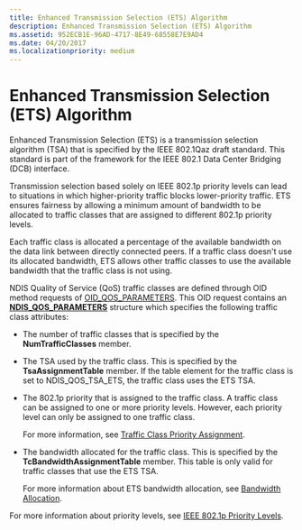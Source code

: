 ```yaml
---
title: Enhanced Transmission Selection (ETS) Algorithm
description: Enhanced Transmission Selection (ETS) Algorithm
ms.assetid: 952ECB1E-96AD-4717-8E49-68558E7E9AD4
ms.date: 04/20/2017
ms.localizationpriority: medium
---
```


# Enhanced Transmission Selection (ETS) Algorithm


Enhanced Transmission Selection (ETS) is a transmission selection algorithm (TSA) that is specified by the IEEE 802.1Qaz draft standard. This standard is part of the framework for the IEEE 802.1 Data Center Bridging (DCB) interface.

Transmission selection based solely on IEEE 802.1p priority levels can lead to situations in which higher-priority traffic blocks lower-priority traffic. ETS ensures fairness by allowing a minimum amount of bandwidth to be allocated to traffic classes that are assigned to different 802.1p priority levels.

Each traffic class is allocated a percentage of the available bandwidth on the data link between directly connected peers. If a traffic class doesn't use its allocated bandwidth, ETS allows other traffic classes to use the available bandwidth that the traffic class is not using.

NDIS Quality of Service (QoS) traffic classes are defined through OID method requests of [OID\_QOS\_PARAMETERS](https://msdn.microsoft.com/library/windows/hardware/hh451835). This OID request contains an [**NDIS\_QOS\_PARAMETERS**](https://msdn.microsoft.com/library/windows/hardware/hh451640) structure which specifies the following traffic class attributes:

-   The number of traffic classes that is specified by the **NumTrafficClasses** member.

-   The TSA used by the traffic class. This is specified by the **TsaAssignmentTable** member. If the table element for the traffic class is set to NDIS\_QOS\_TSA\_ETS, the traffic class uses the ETS TSA.

-   The 802.1p priority that is assigned to the traffic class. A traffic class can be assigned to one or more priority levels. However, each priority level can only be assigned to one traffic class.

    For more information, see [Traffic Class Priority Assignment](traffic-class-priority-assignment.md).

-   The bandwidth allocated for the traffic class. This is specified by the **TcBandwidthAssignmentTable** member. This table is only valid for traffic classes that use the ETS TSA.

    For more information about ETS bandwidth allocation, see [Bandwidth Allocation](bandwidth-allocation.md).

For more information about priority levels, see [IEEE 802.1p Priority Levels](ieee-802-1p-priority-levels.md).

 

 





